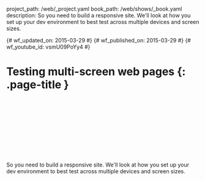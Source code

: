 project_path: /web/_project.yaml book_path: /web/shows/_book.yaml description: So you need to build a responsive site. We'll look at how you set up your dev environment to best test across multiple devices and screen sizes.

{# wf_updated_on: 2015-03-29 #} {# wf_published_on: 2015-03-29 #} {# wf_youtube_id: vsmU09PoYy4 #}

# Testing multi-screen web pages {: .page-title }

<div class="video-wrapper">
  <iframe class="devsite-embedded-youtube-video" data-video-id="vsmU09PoYy4"
          data-autohide="1" data-showinfo="0" frameborder="0" allowfullscreen>
  </iframe>
</div>

So you need to build a responsive site. We'll look at how you set up your dev environment to best test across multiple devices and screen sizes.